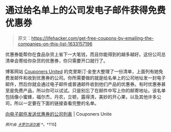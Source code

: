 # 通过给名单上的公司发电子邮件获得免费优惠券

> 原文：<https://lifehacker.com/get-free-coupons-by-emailing-the-companies-on-this-list-1633157196>

优惠券能帮你在食品杂货上省下一大笔钱，而且你能得到的越多越好。这份公司总清单会寄给你杂货的优惠券，你只需要开口就行了。



博客网站 [Couponers United](http://www.couponersunited.com/) 的克里斯汀·金奎大整理了一份清单，上面列有她免费发邮件和收到优惠券的公司。你所需要做的就是给名单上的公司地址发一封电子邮件，然后你就会通过电子邮件或普通邮件收到他们产品的优惠券。有时优惠券甚至是免费产品，所以你可以试试。只是别忘了在邮件中写上你的邮寄地址。该名单包括像小蜜蜂，福尔杰，丹农，立顿，露得清，美妙的开心果，以及其他许多公司，所以一定要在下面的链接查看完整的名单。

[向电子邮件发送优惠券的公司列表](http://www.couponersunited.com/list-companies-email-coupons/) | Couponers Unite

<small>*照片由*</small> [<small>*卡罗尔派尔斯*</small>](https://www.flickr.com/photos/cpyles/10866048103) <small>*。*T15】</small>